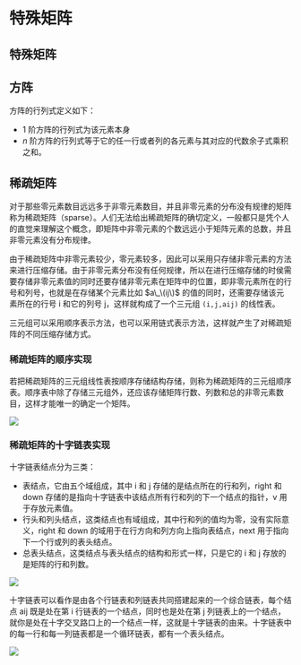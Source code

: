 # 特殊矩阵

## 特殊矩阵

## 方阵

方阵的行列式定义如下：

* $1$ 阶方阵的行列式为该元素本身
* $n$ 阶方阵的行列式等于它的任一行或者列的各元素与其对应的代数余子式乘积之和。

## 稀疏矩阵

对于那些零元素数目远远多于非零元素数目，并且非零元素的分布没有规律的矩阵称为稀疏矩阵（sparse）。人们无法给出稀疏矩阵的确切定义，一般都只是凭个人的直觉来理解这个概念，即矩阵中非零元素的个数远远小于矩阵元素的总数，并且非零元素没有分布规律。

由于稀疏矩阵中非零元素较少，零元素较多，因此可以采用只存储非零元素的方法来进行压缩存储。由于非零元素分布没有任何规律，所以在进行压缩存储的时侯需要存储非零元素值的同时还要存储非零元素在矩阵中的位置，即非零元素所在的行号和列号，也就是在存储某个元素比如 $a\_\(ij\)$ 的值的同时，还需要存储该元素所在的行号 i 和它的列号 j，这样就构成了一个三元组 `(i,j,aij)` 的线性表。

三元组可以采用顺序表示方法，也可以采用链式表示方法，这样就产生了对稀疏矩阵的不同压缩存储方式。

### 稀疏矩阵的顺序实现

若把稀疏矩阵的三元组线性表按顺序存储结构存储，则称为稀疏矩阵的三元组顺序表。顺序表中除了存储三元组外，还应该存储矩阵行数、列数和总的非零元素数目，这样才能唯一的确定一个矩阵。

![](http://images.cnblogs.com/cnblogs_com/xiaosuo/DataStructure/37.jpg)

### 稀疏矩阵的十字链表实现

十字链表结点分为三类：

* 表结点，它由五个域组成，其中 i 和 j 存储的是结点所在的行和列，right 和 down 存储的是指向十字链表中该结点所有行和列的下一个结点的指针，v 用于存放元素值。
* 行头和列头结点，这类结点也有域组成，其中行和列的值均为零，没有实际意义，right 和 down 的域用于在行方向和列方向上指向表结点，next 用于指向下一个行或列的表头结点。
* 总表头结点，这类结点与表头结点的结构和形式一样，只是它的 i 和 j 存放的是矩阵的行和列数。

![](http://images.cnblogs.com/cnblogs_com/xiaosuo/DataStructure/38.jpg)

十字链表可以看作是由各个行链表和列链表共同搭建起来的一个综合链表，每个结点 aij 既是处在第 i 行链表的一个结点，同时也是处在第 j 列链表上的一个结点，就你是处在十字交叉路口上的一个结点一样，这就是十字链表的由来。十字链表中的每一行和每一列链表都是一个循环链表，都有一个表头结点。

![](http://images.cnblogs.com/cnblogs_com/xiaosuo/DataStructure/39.jpg)

